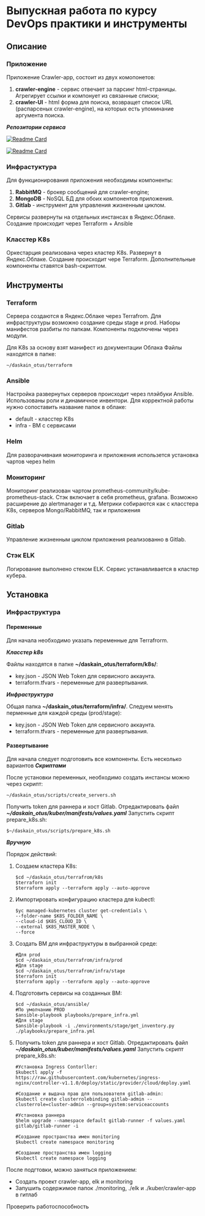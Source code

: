 # Выпускная работа по курсу DevOps практики и инструменты
## Описание
### Приложение
Приложение Crawler-app, состоит из двух комопонетов:
 1. **сrawler-engine** - сервис отвечает за парсинг html-страницы. Агрегирует ссылки и компонует из связанные списки;
 2. **crawler-UI** - html форма для поиска, возвращет список URL (распарсеных crawler-engine), на которых есть упоминание аргумента поиска.

***Репозитории сервиса***

[![Readme Card](https://github-readme-stats.vercel.app/api/pin/?username=daskain&repo=search_engine_crawler)](https://github.com/express42/search_engine_crawler)

[![Readme Card](https://github-readme-stats.vercel.app/api/pin/?username=daskain&repo=search_engine_ui)](https://github.com/express42/search_engine_ui)


### Инфрастуктура
Для функционирования приложения необходимы компоненты:
1. **RabbitMQ** - брокер сообщений для сrawler-engine;
2. **MongoDB** - NoSQL БД для обоих компонентов приложения.
3. **Gitlab** - инструмент для управления жизненным циклом.

Сервисы развернуты на отдельных инстансах в Яндекс.Облаке. Создание происходит через Terraform + Ansible


### Класстер K8s
Оркестарция реализована через кластер K8s. Развернут в Яндекс.Облаке. Создание происходит чере Terraform. Дополнительные компоненты ставятся bash-скриптом.


## Инструменты
### Terraform
Сервера создаются в Яндекс.Облаке через Terrafrom. Для инфраструктуры возможно создание среды stage и prod. Наборы манифестов разбиты по папкам. Компоненты подключены через модули.

Для K8s за основу взят манифест из документации Облака
Файлы находятся в папке:
```
~/daskain_otus/terraform
```


### Ansible
Настройка развернутых серверов происходит через плэйбуки Ansible. Использованы роли и динамичное инвентори. Для корректной работы нужно сопоставить название папок в облаке:
- default - класстер K8s
- infra - ВМ с сервисами


### Helm
Для разворачивнаия мониторинга и приложения использется установка чартов через helm


### Мониторинг
Мониторинг реализован чартом prometheus-community/kube-prometheus-stack.
Стэк включает в себя prometheus, grafana. Возможно расширение до alertmanager и т.д.
Метрики собираются как с класстера K8s, серверов Mongo/RabbitMQ, так и приложения


### Gitlab
Управление жизненным циклом приложения реализованно в Gitlab. 

### Стэк ELK
Логирование выполнено стеком ELK. Сервис устанавливается в кластер кубера.

## Установка
### Инфраструктура
#### Переменные
Для начала необходимо указать переменные для Terrafrorm. 

***Класстер k8s***

Файлы находятся в папке **~/daskain_otus/terraform/k8s/**:
- key.json - JSON Web Token для сервисного аккаунта.
- terraform.tfvars - переменные для развертывания.

***Инфраструктура***

Общая папка **~/daskain_otus/terraform/infra/**. Следуем менять перменные для каждой среды (prod/stage):
- key.json - JSON Web Token для сервисного аккаунта.
- terraform.tfvars - переменные для развертывания.

#### Развертывание
Для начала следует подготовить все компоненты. Есть несколько вариантов
***Скриптами***

После установки переменных, необходимо создать инстансы можно через скрипт:
```
~/daskain_otus/scripts/create_servers.sh
```
Получить token для раннера и хост Gitlab. Отредактировать файл ***~/daskain_otus/kuber/manifests/values.yaml***
Запустить скрипт prepare_k8s.sh:
```
$~/daskain_otus/scripts/prepare_k8s.sh
```

***Вручную***

Порядок действий:
 1. Создаем кластера K8s:
    ```
    $cd ~/daskain_otus/terrafrom/k8s
    $terraforn init
    $terraform apply --terraform apply --auto-approve 
    ```
 2. Импортировать конфигурацию кластера для kubectl:
    ```
    $yc managed-kubernetes cluster get-credentials \
    --folder-name $K8S_FOLDER_NAME \
    --cloud-id $K8S_CLOUD_ID \
    --external $K8S_MASTER_NODE \
    --force
    ```
 3. Создать ВМ для инфраструктуры в выбранной среде:
    ```
    #Для prod
    $cd ~/daskain_otus/terrafrom/infra/prod
    #Для stage
    $cd ~/daskain_otus/terrafrom/infra/stage
    $terraforn init
    $terraform apply --terraform apply --auto-approve 
    ```
 4. Подготовить сервисы на созданных ВМ:
    ```
    $cd ~/daskain_otus/ansible/
    #По умолчанию PROD
    $ansible-playbook playbooks/prepare_infra.yml
    #Для stage
    $ansible-playbook -i ./environments/stage/get_inventory.py ./playbooks/prepare_infra.yml
    ```
 5. Получить token для раннера и хост Gitlab. Отредактировать файл ***~/daskain_otus/kuber/manifests/values.yaml***
    Запустить скрипт prepare_k8s.sh:
    ```
    #Установка Ingress Contorller:
    $kubectl apply -f https://raw.githubusercontent.com/kubernetes/ingress-nginx/controller-v1.1.0/deploy/static/provider/cloud/deploy.yaml

    #Создание и выдача прав для пользователя gitlab-admin:
    $kubectl create clusterrolebinding gitlab-admin --clusterrole=cluster-admin --group=system:serviceaccounts

    #Установка раннера
    $helm upgrade --namespace default gitlab-runner -f values.yaml gitlab/gitlab-runner -i

    #Создание пространства имен monitoring
    $kubectl create namespace monitoring

    #Создание пространства имен logging
    $kubectl create namespace logging
    ```

После подгтовки, можно заняться приложением:
 - Создать проект crawler-app, elk и monitoring
 - Запушить содержимое папок ./monitoring, ./elk и ./kuber/crawler-app в гитлаб

Проверить работоспособность